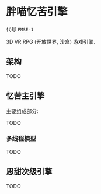 # 胖喵忆苦引擎

代号 `PMSE-1`

3D VR RPG (开放世界, 沙盒) 游戏引擎.


## 架构

TODO


## 忆苦主引擎

主要组成部分:

TODO

### 多线程模型

TODO


## 思甜次级引擎

TODO
